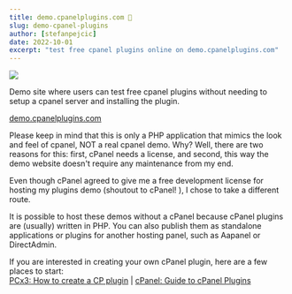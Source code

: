 ```yaml
---
title: demo.cpanelplugins.com 👀
slug: demo-cpanel-plugins
author: [stefanpejcic]
date: 2022-10-01
excerpt: "test free cpanel plugins online on demo.cpanelplugins.com"
---
```


<a href="https://demo.cpanelplugins.com/" target="_blank"><img src="https://demo.cpanelplugins.com/screenshot.png"></img></a>

Demo site where users can test free cpanel plugins without needing to setup a cpanel server and installing the plugin.

[demo.cpanelplugins.com](https://demo.cpanelplugins.com/)

Please keep in mind that this is only a PHP application that mimics the look and feel of cpanel, NOT a real cpanel demo. Why? Well, there are two reasons for this: first, cPanel needs a license, and second, this way the demo website doesn't require any maintenance from my end.

Even though cPanel agreed to give me a free development license for hosting my plugins demo (shoutout to cPanel! ), I chose to take a different route.

It is possible to host these demos without a cPanel because cPanel plugins are (usually) written in PHP. You can also publish them as standalone applications or plugins for another hosting panel, such as Aapanel or DirectAdmin.

If you are interested in creating your own cPanel plugin, here are a few places to start: <br><a href="https://pcx3.com/cp/how-to-create-a-cpanel-plugin/" target="_blank">PCx3: How to create a CP plugin</a> | <a href="https://documentation.cpanel.net/display/DD/Guide+to+cPanel+Plugins" target="_blank">cPanel: Guide to cPanel Plugins</a>
